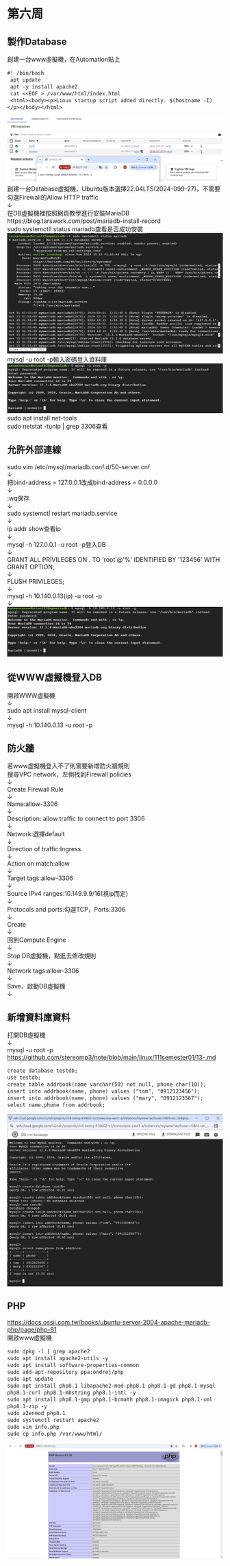 # 第六周
## 製作Database
創建一台www虛擬機，在Automation貼上

````
#! /bin/bash
 apt update
 apt -y install apache2
 cat <<EOF > /var/www/html/index.html
 <html><body><p>Linux startup script added directly. $(hostname -I) </p></body></html>
````
<img src="../pic/1015.png">
創建一台Database虛擬機，Ubuntu版本選擇22.04LTS(2024-099-27)，不需要勾選Firewall的Allow HTTP traffic<br>↓<br>
在DB虛擬機裡按照網頁教學進行安裝MariaDB<br>
https://blog.tarswork.com/post/mariadb-install-record<br>
sudo systemctll status mariadb查看是否成功安裝
<img src="../pic/1015-1.png">
mysql -u root -p輸入密碼登入資料庫
<img src="../pic/1015-2.png">
sudo apt install net-tools<br>
sudo netstat -tunlp | grep 3306查看<br>

## 允許外部連線
sudo vim /etc/mysql/mariadb.conf.d/50-server.cnf<br>↓<br>
把bind-address = 127.0.0.1改成bind-address = 0.0.0.0<br>↓<br>
:wq保存<br>↓<br>
sudo systemctl restart mariadb.service<br>↓<br>
ip addr show查看ip<br>↓<br>
mysql -h 127.0.0.1 -u root -p登入DB<br>↓<br>
GRANT ALL PRIVILEGES ON *.* TO 'root'@'%' IDENTIFIED BY '123456' WITH GRANT OPTION;<br>↓<br>
FLUSH PRIVILEGES;<br>↓<br>
mysql -h 10.140.0.13(ip) -u root -p<br>↓<br>
<img src="../pic/1015-3.png">
## 從WWW虛擬機登入DB
開啟WWW虛擬機<br>↓<br>
sudo apt install mysql-client<br>↓<br>
mysql -h 10.140.0.13 -u root -p
## 防火牆
若www虛擬機登入不了則需要新增防火牆規則<br>
搜尋VPC network，左側找到Firewall policies<br>↓<br>
Create Firewall Rule<br>↓<br>
Name:allow-3306<br>↓<br>
Description: allow traffic to connect to port 3306<br>↓<br>
Network:選擇default<br>↓<br>
Direction of traffic:Ingress<br>↓<br>
Action on match:allow<br>↓<br>
Target tags:allow-3306<br>↓<br>
Source IPv4 ranges:10.149.9.9/16(視ip而定)<br>↓<br>
Protocols and ports:勾選TCP，Ports:3306<br>↓<br>
Create<br>↓<br>
回到Compute Engine<br>↓<br>
Stop DB虛擬機，點進去修改規則<br>↓<br>
Network tags:allow-3306<br>↓<br>
Save，啟動DB虛擬機<br>↓<br>
## 新增資料庫資料
打開DB虛擬機<br>↓<br>
mysql -u root -p<br>
https://github.com/stereomp3/note/blob/main/linux/111semester01/13-.md<br>
````
create database testdb;  
use testdb; 
create table addrbook(name varchar(50) not null, phone char(10));
insert into addrbook(name, phone) values ("tom", "0912123456");
insert into addrbook(name, phone) values ("mary", "0912123567");
select name,phone from addrbook;
````
<img src="../pic/1015-4.png">

## PHP
https://docs.ossii.com.tw/books/ubuntu-server-2004-apache-mariadb-php/page/php-81<br>
開啟www虛擬機
````
sudo dpkg -l | grep apache2
sudo apt install apache2-utils -y
sudo apt install software-properties-common
sudo add-apt-repository ppa:ondrej/php
sudo apt update
sudo apt install php8.1 libapache2-mod-php8.1 php8.1-gd php8.1-mysql php8.1-curl php8.1-mbstring php8.1-intl -y
sudo apt install php8.1-gmp php8.1-bcmath php8.1-imagick php8.1-xml php8.1-zip -y
sudo a2enmod php8.1
sudo systemctl restart apache2
sudo vim info.php
sudo cp info.php /var/www/html/
````
<img src="../pic/1015-5.png">
